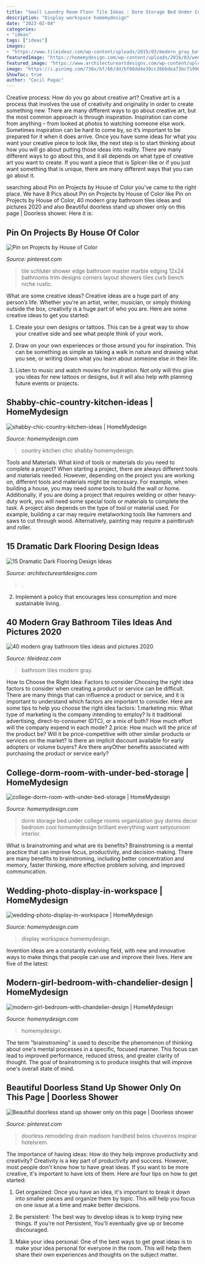 ```yaml
---
title: "Small Laundry Room Floor Tile Ideas : Dorm Storage Bed Under College Rooms Organization Guy Dorms Decor Bedroom Cool Homemydesign Brilliant Everything Want Setyouroom Interior"
description: "Display workspace homemydesign"
date: "2023-02-04"
categories:
- "ideas"
tags: ["ideas"]
images:
- "https://www.tileideaz.com/wp-content/uploads/2015/03/modern_gray_bathroom_tiles_16.jpg"
featuredImage: "https://homemydesign.com/wp-content/uploads/2016/03/wedding-photo-display-in-workspace.jpg"
featured_image: "https://www.architectureartdesigns.com/wp-content/uploads/2015/03/141-1024x682.jpg"
image: "https://i.pinimg.com/736x/bf/66/dd/bf66dd4e39cc366bdea73bcf1996ad8b--marbles-tile.jpg"
ShowToc: true
author: "Cecil Pagac"
---
```



Creative process: How do you go about creative art?
Creative art is a process that involves the use of creativity and originality in order to create something new. There are many different ways to go about creative art, but the most common approach is through inspiration. Inspiration can come from anything – from looked at photos to watching someone else work. Sometimes inspiration can be hard to come by, so it’s important to be prepared for it when it does arrive. Once you have some ideas for what you want your creative piece to look like, the next step is to start thinking about how you will go about putting those ideas into reality. There are many different ways to go about this, and it all depends on what type of creative art you want to create. If you want a piece that is Spicer-like or if you just want something that is unique, there are many different ways that you can go about it.

	

		
searching about Pin on Projects by House of Color you've came to the right place. We have 8 Pics about Pin on Projects by House of Color like Pin on Projects by House of Color, 40 modern gray bathroom tiles ideas and pictures 2020 and also Beautiful doorless stand up shower only on this page | Doorless shower. Here it is:
		
    
## Pin On Projects By House Of Color

<img loading=lazy src="https://i.pinimg.com/736x/bf/66/dd/bf66dd4e39cc366bdea73bcf1996ad8b--marbles-tile.jpg" onerror="this.onerror=null;this.src='https://tse4.mm.bing.net/th?id=OIP._qclZjhksPJPefl3fRoS3QHaNJ&amp;pid=15.1';" alt="Pin on Projects by House of Color">

_Source: pinterest.com_

>tile schluter shower edge bathroom master marble edging 12x24 bathrooms trim designs corners layout showers tiles curb bench niche rustic. 

	

What are some creative ideas?
Creative ideas are a huge part of any person’s life. Whether you’re an artist, writer, musician, or simply thinking outside the box, creativity is a huge part of who you are. Here are some creative ideas to get you started:
1. Create your own designs or tattoos. This can be a great way to show your creative side and see what people think of your work.

2. Draw on your own experiences or those around you for inspiration. This can be something as simple as taking a walk in nature and drawing what you see, or writing down what you learn about someone else in their life.

3. Listen to music and watch movies for inspiration. Not only will this give you ideas for new tattoos or designs, but it will also help with planning future events or projects.


    
## Shabby-chic-country-kitchen-ideas | HomeMydesign

<img loading=lazy src="https://homemydesign.com/wp-content/uploads/2014/03/shabby-chic-country-kitchen-ideas.jpg" onerror="this.onerror=null;this.src='https://tse2.mm.bing.net/th?id=OIP.PGELC4HetRaz8DsgjkWfUAHaJ4&amp;pid=15.1';" alt="shabby-chic-country-kitchen-ideas | HomeMydesign">

_Source: homemydesign.com_

>country kitchen chic shabby homemydesign. 

	

Tools and Materials: What kind of tools or materials do you need to complete a project?
When starting a project, there are always different tools and materials needed. However, depending on the project you are working on, different tools and materials might be necessary.  For example, when building a house, you may need some tools to build the wall or home.  Additionally, if you are doing a project that requires welding or other heavy-duty work, you will need some special tools or materials to complete the task.   A project also depends on the type of tool or material used. For example, building a car may require metalworking tools like hammers and saws to cut through wood. Alternatively, painting may require a paintbrush and roller.

    
## 15 Dramatic Dark Flooring Design Ideas

<img loading=lazy src="https://www.architectureartdesigns.com/wp-content/uploads/2015/03/141-1024x682.jpg" onerror="this.onerror=null;this.src='https://tse1.mm.bing.net/th?id=OIP.utPgSFx_97c3IAFpYt37SgHaE7&amp;pid=15.1';" alt="15 Dramatic Dark Flooring Design Ideas">

_Source: architectureartdesigns.com_

>. 

	

2. Implement a policy that encourages less consumption and more sustainable living. 

    
## 40 Modern Gray Bathroom Tiles Ideas And Pictures 2020

<img loading=lazy src="https://www.tileideaz.com/wp-content/uploads/2015/03/modern_gray_bathroom_tiles_16.jpg" onerror="this.onerror=null;this.src='https://tse1.mm.bing.net/th?id=OIP.52ad4_cWfq_l6Tke46A5ZAHaJ4&amp;pid=15.1';" alt="40 modern gray bathroom tiles ideas and pictures 2020">

_Source: tileideaz.com_

>bathroom tiles modern gray. 

	

How to Choose the Right Idea: Factors to consider
Choosing the right idea factors to consider when creating a product or service can be difficult. There are many things that can influence a product or service, and it is important to understand which factors are important to consider. Here are some tips to help you choose the right idea factors:
1.marketing mix: What type of marketing is the company intending to employ? Is it traditional advertising, direct-to-consumer (DTC), or a mix of both? How much effort will the company expend in each mode?
2.price: How much will the price of the product be? Will it be price-competitive with other similar products or services on the market? Is there an implicit discount available for early adopters or volume buyers? Are there anyOther benefits associated with purchasing the product or service early?

    
## College-dorm-room-with-under-bed-storage | HomeMydesign

<img loading=lazy src="https://homemydesign.com/wp-content/uploads/2018/02/college-dorm-room-with-under-bed-storage.jpg" onerror="this.onerror=null;this.src='https://tse2.mm.bing.net/th?id=OIP.RPDwmt3RNCHjCWy9tMs_JQHaL7&amp;pid=15.1';" alt="college-dorm-room-with-under-bed-storage | HomeMydesign">

_Source: homemydesign.com_

>dorm storage bed under college rooms organization guy dorms decor bedroom cool homemydesign brilliant everything want setyouroom interior. 

	

What is brainstroming and what are its benefits?
Brainstroming is a mental practice that can improve focus, productivity, and decision-making. There are many benefits to brainstroming, including better concentration and memory, faster thinking, more effective problem solving, and improved communication.

    
## Wedding-photo-display-in-workspace | HomeMydesign

<img loading=lazy src="https://homemydesign.com/wp-content/uploads/2016/03/wedding-photo-display-in-workspace.jpg" onerror="this.onerror=null;this.src='https://tse4.mm.bing.net/th?id=OIP.eYLPzxb1YuZaTGfYdThGsgHaLm&amp;pid=15.1';" alt="wedding-photo-display-in-workspace | HomeMydesign">

_Source: homemydesign.com_

>display workspace homemydesign. 

	

Invention ideas are a constantly evolving field, with new and innovative ways to make things that people can use and improve their lives. Here are five of the latest:

    
## Modern-girl-bedroom-with-chandelier-design | HomeMydesign

<img loading=lazy src="https://homemydesign.com/wp-content/uploads/2020/12/modern-girl-bedroom-with-chandelier-design.jpg" onerror="this.onerror=null;this.src='https://tse1.mm.bing.net/th?id=OIP.H9fYfi5-LKGzLxBSyGZBhQHaLG&amp;pid=15.1';" alt="modern-girl-bedroom-with-chandelier-design | HomeMydesign">

_Source: homemydesign.com_

>homemydesign. 

	

The term "brainstroming" is used to describe the phenomenon of thinking about one's mental processes in a specific, focused manner. This focus can lead to improved performance, reduced stress, and greater clarity of thought. The goal of brainstroming is to produce insights that will improve one's overall state of mind.

    
## Beautiful Doorless Stand Up Shower Only On This Page | Doorless Shower

<img loading=lazy src="https://i.pinimg.com/736x/d5/d3/11/d5d311e535595e80cce50609de3b920e.jpg" onerror="this.onerror=null;this.src='https://tse3.mm.bing.net/th?id=OIP.Dfb3JVth9kphOA5OwB_6owHaLH&amp;pid=15.1';" alt="Beautiful doorless stand up shower only on this page | Doorless shower">

_Source: pinterest.com_

>doorless remodeling drain madison handheld belos chuveiros inspirar hotelsrem. 

	

The importance of having ideas: How do they help improve productivity and creativity?
Creativity is a key part of productivity and success. However, most people don't know how to have great ideas. If you want to be more creative, it's important to have lots of them. Here are four tips on how to get started:
1. Get organized: Once you have an idea, it's important to break it down into smaller pieces and organize them by topic. This will help you focus on one issue at a time and make better decisions.

2. Be persistent: The best way to develop ideas is to keep trying new things. If you're not Persistent, You'll eventually give up or become discouraged.

3. Make your idea personal: One of the best ways to get great ideas is to make your idea personal for everyone in the room. This will help them share their own experiences and thoughts on the subject matter.


